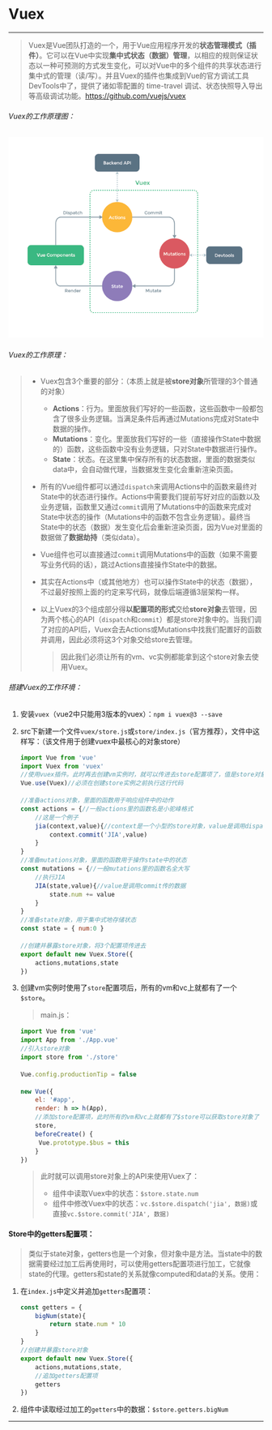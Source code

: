 # Vuex

------

> Vuex是Vue团队打造的一个，用于Vue应用程序开发的**状态管理模式（插件）**。它可以在Vue中实现**集中式状态（数据）管理**，以相应的规则保证状态以一种可预测的方式发生变化，可以对Vue中的多个组件的共享状态进行集中式的管理（读/写）。并且Vuex的插件也集成到Vue的官方调试工具DevTools中了，提供了诸如零配置的 time-travel 调试、状态快照导入导出等高级调试功能。https://github.com/vuejs/vuex

###### Vuex的工作原理图：

![vuex](./assets/vuex.png)

###### Vuex的工作原理：

> - Vuex包含3个重要的部分：（本质上就是被**store对象**所管理的3个普通的对象）
>
>   - **Actions**：行为。里面放我们写好的一些函数，这些函数中一般都包含了很多业务逻辑。当满足条件后再通过Mutations完成对State中数据的操作。
>   - **Mutations**：变化。里面放我们写好的一些（直接操作State中数据的）函数，这些函数中没有业务逻辑，只对State中数据进行操作。
>   - **State**：状态。在这里集中保存所有的状态数据，里面的数据类似data中，会自动做代理，当数据发生变化会重新渲染页面。
>
> - 所有的Vue组件都可以通过`dispatch`来调用Actions中的函数来最终对State中的状态进行操作。Actions中需要我们提前写好对应的函数以及业务逻辑，函数里又通过`commit`调用了Mutations中的函数来完成对State中状态的操作（Mutations中的函数不包含业务逻辑）。最终当State中的状态（数据）发生变化后会重新渲染页面，因为Vue对里面的数据做了**数据劫持**（类似data）。
>
> - Vue组件也可以直接通过`commit`调用Mutations中的函数（如果不需要写业务代码的话），跳过Actions直接操作State中的数据。
>
> - 其实在Actions中（或其他地方）也可以操作State中的状态（数据），不过最好按照上面的约定来写代码，就像后端遵循3层架构一样。
>
> - 以上Vuex的3个组成部分得**以配置项的形式**交给**store对象**去管理，因为两个核心的API（`dispatch`和`commit`）都是store对象中的。当我们调了对应的API后，Vuex会去Actions或Mutations中找我们配置好的函数并调用，因此必须将这3个对象交给store去管理。
>
>   > 因此我们必须让所有的vm、vc实例都能拿到这个store对象去使用Vuex。

###### 搭建Vuex的工作环境：

1. 安装`vuex`（vue2中只能用3版本的vuex）：`npm i vuex@3 --save`

2. src下新建一个文件`vuex/store.js`或`store/index.js`（官方推荐），文件中这样写：（该文件用于创建vuex中最核心的对象store）

   ```js
   import Vue from 'vue'
   import Vuex from 'vuex'
   //使用vuex插件。此时再去创建vm实例时，就可以传进去store配置项了，值是store对象，该对象就是整个Vuex工作环境
   Vue.use(Vuex)//必须在创建store实例之前执行这行代码
   
   //准备actions对象，里面的函数用于响应组件中的动作
   const actions = {//一般actions里的函数名是小驼峰格式
       //这是一个例子
       jia(context,value){//context是一个小型的store对象，value是调用dispatch传的数据
           context.commit('JIA',value)
       }
   }
   //准备mutations对象，里面的函数用于操作state中的状态
   const mutations = {//一般mutations里的函数名全大写
       //执行JIA
       JIA(state,value){//value是调用commit传的数据
           state.num += value
       }
   }
   //准备state对象，用于集中式地存储状态
   const state = { num:0 }
   
   //创建并暴露store对象，将3个配置项传进去
   export default new Vuex.Store({
       actions,mutations,state
   })
   ```

3. 创建vm实例时使用了`store`配置项后，所有的vm和vc上就都有了一个`$store`。

   > main.js：

   ```js
   import Vue from 'vue'
   import App from './App.vue'
   //引入store对象
   import store from './store'
   
   Vue.config.productionTip = false
   
   new Vue({
       el: '#app',
       render: h => h(App),
       //添加store配置项，此时所有的vm和vc上就都有了$store可以获取store对象了
       store,
       beforeCreate() {
       	Vue.prototype.$bus = this
       }
   })
   ```

   > 此时就可以调用store对象上的API来使用Vuex了：
   >
   > - 组件中读取Vuex中的状态：`$store.state.num`
   > - 组件中修改Vuex中的状态：`vc.$store.dispatch('jia', 数据)`或直接`vc.$store.commit('JIA', 数据)`

#### Store中的getters配置项：

> 类似于state对象，getters也是一个对象，但对象中是方法。当state中的数据需要经过加工后再使用时，可以使用getters配置项进行加工，它就像state的代理。getters和state的关系就像computed和data的关系。使用：

1. 在`index.js`中定义并追加`getters`配置项：

   ```js
   const getters = {
       bigNum(state){
           return state.num * 10
       }
   }
   //创建并暴露store对象
   export default new Vuex.Store({
       actions,mutations,state,
       //追加getters配置项
       getters
   })
   ```

2. 组件中读取经过加工的`getters`中的数据：`$store.getters.bigNum`

------

